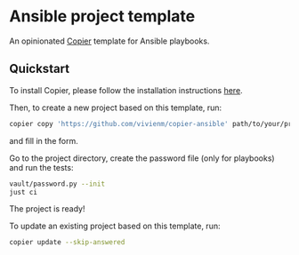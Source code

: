 # Ansible project template

An opinionated [Copier](https://copier.readthedocs.io/en/stable/) template for Ansible playbooks.

## Quickstart

To install Copier, please follow the installation instructions [here](https://copier.readthedocs.io/en/stable/#installation).

Then, to create a new project based on this template, run:

```bash
copier copy 'https://github.com/vivienm/copier-ansible' path/to/your/project
```

and fill in the form.

Go to the project directory, create the password file (only for playbooks) and run the tests:

```bash
vault/password.py --init
just ci
```

The project is ready!

To update an existing project based on this template, run:

```bash
copier update --skip-answered
```
